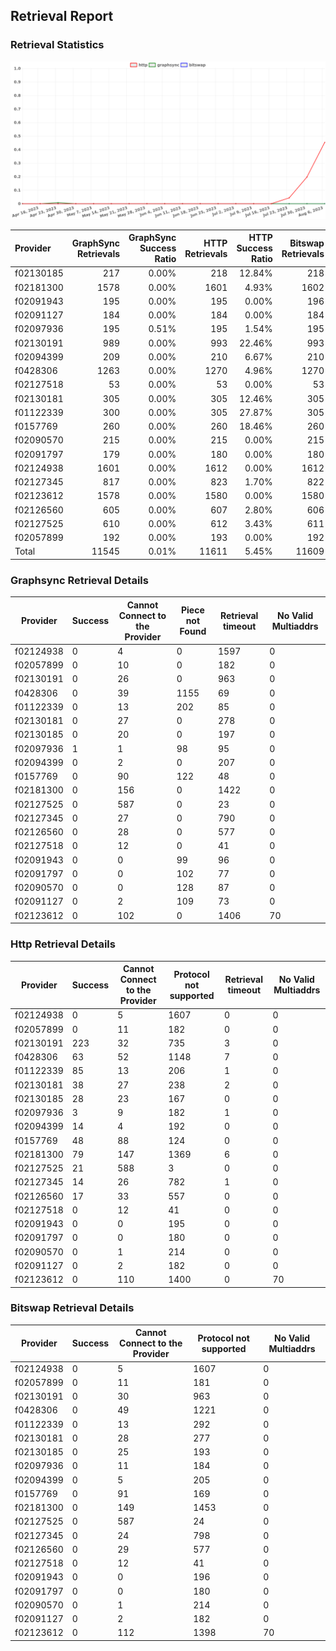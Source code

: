 ## Retrieval Report
### Retrieval Statistics
<img src="https://raw.githubusercontent.com/data-preservation-programs/filplus-checker-assets/main/filecoin-project/filecoin-plus-large-datasets/issues/1024/1691766226274.png"/>

| Provider  | GraphSync Retrievals | GraphSync Success Ratio | HTTP Retrievals | HTTP Success Ratio | Bitswap Retrievals | Bitswap Success Ratio |
| :-------- | -------------------: | ----------------------: | --------------: | -----------------: | -----------------: | --------------------: |
| f02130185 |                  217 |                   0.00% |             218 |             12.84% |                218 |                 0.00% |
| f02181300 |                 1578 |                   0.00% |            1601 |              4.93% |               1602 |                 0.00% |
| f02091943 |                  195 |                   0.00% |             195 |              0.00% |                196 |                 0.00% |
| f02091127 |                  184 |                   0.00% |             184 |              0.00% |                184 |                 0.00% |
| f02097936 |                  195 |                   0.51% |             195 |              1.54% |                195 |                 0.00% |
| f02130191 |                  989 |                   0.00% |             993 |             22.46% |                993 |                 0.00% |
| f02094399 |                  209 |                   0.00% |             210 |              6.67% |                210 |                 0.00% |
| f0428306  |                 1263 |                   0.00% |            1270 |              4.96% |               1270 |                 0.00% |
| f02127518 |                   53 |                   0.00% |              53 |              0.00% |                 53 |                 0.00% |
| f02130181 |                  305 |                   0.00% |             305 |             12.46% |                305 |                 0.00% |
| f01122339 |                  300 |                   0.00% |             305 |             27.87% |                305 |                 0.00% |
| f0157769  |                  260 |                   0.00% |             260 |             18.46% |                260 |                 0.00% |
| f02090570 |                  215 |                   0.00% |             215 |              0.00% |                215 |                 0.00% |
| f02091797 |                  179 |                   0.00% |             180 |              0.00% |                180 |                 0.00% |
| f02124938 |                 1601 |                   0.00% |            1612 |              0.00% |               1612 |                 0.00% |
| f02127345 |                  817 |                   0.00% |             823 |              1.70% |                822 |                 0.00% |
| f02123612 |                 1578 |                   0.00% |            1580 |              0.00% |               1580 |                 0.00% |
| f02126560 |                  605 |                   0.00% |             607 |              2.80% |                606 |                 0.00% |
| f02127525 |                  610 |                   0.00% |             612 |              3.43% |                611 |                 0.00% |
| f02057899 |                  192 |                   0.00% |             193 |              0.00% |                192 |                 0.00% |
| Total     |                11545 |                   0.01% |           11611 |              5.45% |              11609 |                 0.00% |

### Graphsync Retrieval Details
| Provider  | Success | Cannot Connect to the Provider | Piece not Found | Retrieval timeout | No Valid Multiaddrs |
| --------- | ------- | ------------------------------ | --------------- | ----------------- | ------------------- |
| f02124938 | 0       | 4                              | 0               | 1597              | 0                   |
| f02057899 | 0       | 10                             | 0               | 182               | 0                   |
| f02130191 | 0       | 26                             | 0               | 963               | 0                   |
| f0428306  | 0       | 39                             | 1155            | 69                | 0                   |
| f01122339 | 0       | 13                             | 202             | 85                | 0                   |
| f02130181 | 0       | 27                             | 0               | 278               | 0                   |
| f02130185 | 0       | 20                             | 0               | 197               | 0                   |
| f02097936 | 1       | 1                              | 98              | 95                | 0                   |
| f02094399 | 0       | 2                              | 0               | 207               | 0                   |
| f0157769  | 0       | 90                             | 122             | 48                | 0                   |
| f02181300 | 0       | 156                            | 0               | 1422              | 0                   |
| f02127525 | 0       | 587                            | 0               | 23                | 0                   |
| f02127345 | 0       | 27                             | 0               | 790               | 0                   |
| f02126560 | 0       | 28                             | 0               | 577               | 0                   |
| f02127518 | 0       | 12                             | 0               | 41                | 0                   |
| f02091943 | 0       | 0                              | 99              | 96                | 0                   |
| f02091797 | 0       | 0                              | 102             | 77                | 0                   |
| f02090570 | 0       | 0                              | 128             | 87                | 0                   |
| f02091127 | 0       | 2                              | 109             | 73                | 0                   |
| f02123612 | 0       | 102                            | 0               | 1406              | 70                  |

### Http Retrieval Details
| Provider  | Success | Cannot Connect to the Provider | Protocol not supported | Retrieval timeout | No Valid Multiaddrs |
| --------- | ------- | ------------------------------ | ---------------------- | ----------------- | ------------------- |
| f02124938 | 0       | 5                              | 1607                   | 0                 | 0                   |
| f02057899 | 0       | 11                             | 182                    | 0                 | 0                   |
| f02130191 | 223     | 32                             | 735                    | 3                 | 0                   |
| f0428306  | 63      | 52                             | 1148                   | 7                 | 0                   |
| f01122339 | 85      | 13                             | 206                    | 1                 | 0                   |
| f02130181 | 38      | 27                             | 238                    | 2                 | 0                   |
| f02130185 | 28      | 23                             | 167                    | 0                 | 0                   |
| f02097936 | 3       | 9                              | 182                    | 1                 | 0                   |
| f02094399 | 14      | 4                              | 192                    | 0                 | 0                   |
| f0157769  | 48      | 88                             | 124                    | 0                 | 0                   |
| f02181300 | 79      | 147                            | 1369                   | 6                 | 0                   |
| f02127525 | 21      | 588                            | 3                      | 0                 | 0                   |
| f02127345 | 14      | 26                             | 782                    | 1                 | 0                   |
| f02126560 | 17      | 33                             | 557                    | 0                 | 0                   |
| f02127518 | 0       | 12                             | 41                     | 0                 | 0                   |
| f02091943 | 0       | 0                              | 195                    | 0                 | 0                   |
| f02091797 | 0       | 0                              | 180                    | 0                 | 0                   |
| f02090570 | 0       | 1                              | 214                    | 0                 | 0                   |
| f02091127 | 0       | 2                              | 182                    | 0                 | 0                   |
| f02123612 | 0       | 110                            | 1400                   | 0                 | 70                  |

### Bitswap Retrieval Details
| Provider  | Success | Cannot Connect to the Provider | Protocol not supported | No Valid Multiaddrs |
| --------- | ------- | ------------------------------ | ---------------------- | ------------------- |
| f02124938 | 0       | 5                              | 1607                   | 0                   |
| f02057899 | 0       | 11                             | 181                    | 0                   |
| f02130191 | 0       | 30                             | 963                    | 0                   |
| f0428306  | 0       | 49                             | 1221                   | 0                   |
| f01122339 | 0       | 13                             | 292                    | 0                   |
| f02130181 | 0       | 28                             | 277                    | 0                   |
| f02130185 | 0       | 25                             | 193                    | 0                   |
| f02097936 | 0       | 11                             | 184                    | 0                   |
| f02094399 | 0       | 5                              | 205                    | 0                   |
| f0157769  | 0       | 91                             | 169                    | 0                   |
| f02181300 | 0       | 149                            | 1453                   | 0                   |
| f02127525 | 0       | 587                            | 24                     | 0                   |
| f02127345 | 0       | 24                             | 798                    | 0                   |
| f02126560 | 0       | 29                             | 577                    | 0                   |
| f02127518 | 0       | 12                             | 41                     | 0                   |
| f02091943 | 0       | 0                              | 196                    | 0                   |
| f02091797 | 0       | 0                              | 180                    | 0                   |
| f02090570 | 0       | 1                              | 214                    | 0                   |
| f02091127 | 0       | 2                              | 182                    | 0                   |
| f02123612 | 0       | 112                            | 1398                   | 70                  |
